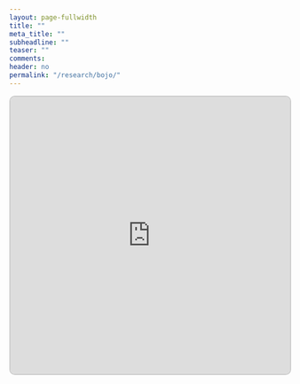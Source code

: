 ```yaml
---
layout: page-fullwidth
title: ""
meta_title: ""
subheadline: ""
teaser: ""
comments:
header: no
permalink: "/research/bojo/"
---
```


<!-- didn't work well: https://github.com/bastianallgeier/bulletjournal -->

<iframe src="https://v1.embednotion.com/embed/7fb7bcad616e480bbc3c5c2a20f753d4"></iframe>  <style>  iframe { width: 100%; height: 500px; border: 2px solid #ccc; border-radius: 10px; padding: none; }  </style>